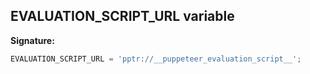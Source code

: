 ## EVALUATION_SCRIPT_URL variable

**Signature:**

```typescript
EVALUATION_SCRIPT_URL = 'pptr://__puppeteer_evaluation_script__';
```
